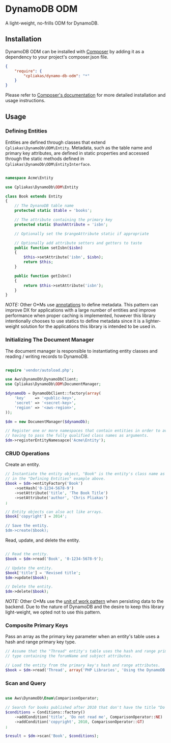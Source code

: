 # DynamoDB ODM

A light-weight, no-frills ODM for DynamoDB.

## Installation

DynamoDB ODM can be installed with [Composer](http://getcomposer.org)
by adding it as a dependency to your project's composer.json file.

```json
{
    "require": {
        "cpliakas/dynamo-db-odm": "*"
    }
}
```

Please refer to [Composer's documentation](https://github.com/composer/composer/blob/master/doc/00-intro.md#introduction)
for more detailed installation and usage instructions.

## Usage

### Defining Entities

Entities are defined through classes that extend `Cpliakas\DynamoDb\ODM\Entity`.
Metadata, such as the table name and primary key attributes, are defined in
static properties and accessed through the static methods defined in
`Cpliakas\DynamoDb\ODM\EntityInterface`.

```php

namespace Acme\Entity

use Cpliakas\DynamoDb\ODM\Entity

class Book extends Entity
{
    // The DynanoDB table name
    protected static $table = 'books';

    // The attribute containing the primary key
    protected static $hashAttribute = 'isbn';

    // Optionally set the $rangeAttribute static if appropriate

    // Optionally add attribute setters and getters to taste
    public function setIsbn($isbn)
    {
        $this->setAttribute('isbn', $isbn);
        return $this;
    }

    public function getIsbn()
    {
        return $this->setAttribute('isbn');
    }
}
```

*NOTE:* Other O*Ms use [annotations](https://github.com/doctrine/annotations)
to define metadata. This pattern can improve DX for applications with a large
number of entities and improve performance when proper caching is implemented,
however this library intentionally chooses to use statics to define metadata
since it is a lighter-weight solution for the applications this library is
intended to be used in.

### Initializing The Document Manager

The document manager is responsible to instantiating entity classes and reading
/ writing records to DynamoDB.

```php

require 'vendor/autoload.php';

use Aws\DynamoDb\DynamoDbClient;
use Cpliakas\DynamoDb\ODM\DocumentManager;

$dynamoDb = DynamoDbClient::factory(array(
    'key'    => '<public-key>',
    'secret' => '<secret-key>',
    'region' => '<aws-region>',
));

$dm = new DocumentManager($dynamoDb);

// Register one or more namespaces that contain entities in order to avoid
// having to pass the fully qualified class names as arguments.
$dm->registerEntityNamesapce('Acme\Entity');

```

### CRUD Operations

Create an entity.

```php
// Instantiate the entity object, "Book" is the entity's class name as defined
// in the "Defining Entities" example above.
$book = $dm->entityFactory('Book')
    ->setHash('0-1234-5678-9')
    ->setAttribute('title', 'The Book Title')
    ->setAttribute('author', 'Chris Pliakas')
;

// Entity objects can also act like arrays.
$book['copyright'] = 2014';

// Save the entity.
$dm->create($book);
```

Read, update, and delete the entity.

```php

// Read the entity.
$book = $dm->read('Book', '0-1234-5678-9');

// Update the entity.
$book['title'] = 'Revised title';
$dm->update($book);

// Delete the entity.
$dm->delete($book);

```

*NOTE:* Other O*Ms use the [unit of work pattern](http://robrich.org/archive/2012/04/18/design-patterns-for-data-persistence-unit-of-work-pattern-and.aspx)
when persisting data to the backend. Due to the nature of DynamoDB and the
desire to keep this library light-weight, we opted not to use this pattern.

### Composite Primary Keys

Pass an array as the primary key parameter when an entity's table uses a hash
and range primary key type.

```php
// Assume that the "Thread" entity's table uses the hash and range primary key
// type containing the forumName and subject attributes.

// Load the entity from the primary key's hash and range attributes.
$book = $dm->read('Thread', array('PHP Libraries', 'Using the DynamoDB ODM'));
```

### Scan and Query

```php

use Aws\DynamoDb\Enum\ComparisonOperator;

// Search for books published after 2010 that don't have the title "Do not read me"
$conditions = Conditions::factory()
    ->addCondition('title', 'Do not read me', ComparisonOperator::NE)
    ->addCondition('copyright', 2010, ComparisonOperator::GT)
;

$result = $dm->scan('Book', $conditions);

```
